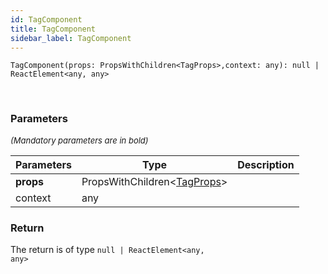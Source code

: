 ```yaml
---
id: TagComponent
title: TagComponent
sidebar_label: TagComponent
---
```


```tsx
TagComponent(props: PropsWithChildren<TagProps>,context: any): null | ReactElement<any, any>
```
<br/>



### Parameters

<font size="2"><i>(Mandatory parameters are in bold)</i></font>

| Parameters | Type | Description |
| --------- | ---- | ----------- |
| **props** | PropsWithChildren<[TagProps](/api2/types/TagProps.md)\> |  |
| context | any |  |


### Return



The return is of type <code>null | ReactElement<any, any\></code>